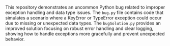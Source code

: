 This repository demonstrates an uncommon Python bug related to improper exception handling and data type issues. The `bug.py` file contains code that simulates a scenario where a KeyError or TypeError exception could occur due to missing or unexpected data types.  The `bugSolution.py` provides an improved solution focusing on robust error handling and clear logging, showing how to handle exceptions more gracefully and prevent unexpected behavior.